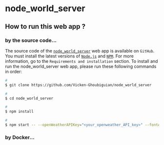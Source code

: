 # node_world_server

## How to run this web app ?

### by the source code...

The source code of the [`node_world_server`](https://github.com/Vicken-Ghoubiguian/node_world_server) web app is available on `GitHub`.
You must install the latest versions of [`Node.js`](https://nodejs.org/en/) and [`NPM`](https://www.npmjs.com). For more information, go to the `Requirements and installation` section.
To install and run the node_world_server web app, please run these following commands in order:

```bash
#
$ git clone https://github.com/Vicken-Ghoubiguian/node_world_server

#
$ cd node_world_server

#
$ npm install

#
$ npm start -- --openWeatherAPIKey="<your_openweather_API_key>" --fontAwesomeKit="<your_font_awesome_kit>"
```

### by Docker...
